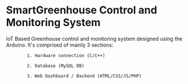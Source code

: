 # SmartGreenhouse Control and Monitoring System

IoT Based Greenhouse control and monitoring system designed using the Arduino. It's comprised of mainly 3 sections:

            1. Hardware connection (C/C++)
            
            2. Database (MySQL DB)
            
            3. Web Dashboard / Backend (HTML/CSS/JS/PHP)
